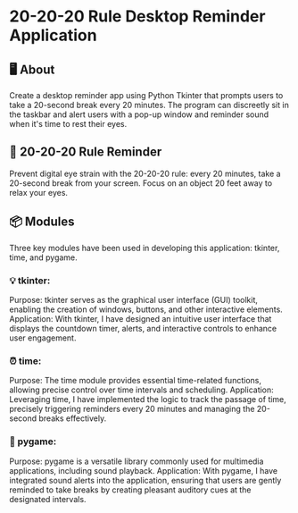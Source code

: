 # 20-20-20 Rule Desktop Reminder Application

## 🖥️ About
Create a desktop reminder app using Python Tkinter that prompts users to take a 20-second break every 20 minutes. The program can discreetly sit in the taskbar and alert users with a pop-up window and reminder sound when it's time to rest their eyes.

## 👀 20-20-20 Rule Reminder

Prevent digital eye strain with the 20-20-20 rule: every 20 minutes, take a 20-second break from your screen. Focus on an object 20 feet away to relax your eyes.

## 📦 Modules
Three key modules have been used in developing this application: tkinter, time, and pygame. 

### 💡 tkinter:
Purpose: tkinter serves as the graphical user interface (GUI) toolkit, enabling the creation of windows, buttons, and other interactive elements.
Application: With tkinter, I have designed an intuitive user interface that displays the countdown timer, alerts, and interactive controls to enhance user engagement.

### ⏰ time:
Purpose: The time module provides essential time-related functions, allowing precise control over time intervals and scheduling.
Application: Leveraging time, I have implemented the logic to track the passage of time, precisely triggering reminders every 20 minutes and managing the 20-second breaks effectively.

### 🎵 pygame:
Purpose: pygame is a versatile library commonly used for multimedia applications, including sound playback.
Application: With pygame, I have integrated sound alerts into the application, ensuring that users are gently reminded to take breaks by creating pleasant auditory cues at the designated intervals.
